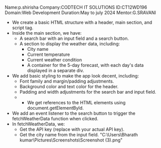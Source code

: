 Name:p.shirisha
Company:CODTECH IT SOLUTIONS
ID:CT12WD196
Domain:Web Development
Duration:May to july 2024
Mentor:G.SRAVANI
- We create a basic HTML structure with a header, main section, and script tag.
- Inside the main section, we have:
    - A search bar with an input field and a search button.
    - A section to display the weather data, including:
        - City name
        - Current temperature
        - Current weather condition
        - A container for the 5-day forecast, with each day's data displayed in a separate div.
- We add basic styling to make the app look decent, including:
    - Font family and margin/padding adjustments.
    - Background color and text color for the header.
    - Padding and width adjustments for the search bar and input field.
    - - We get references to the HTML elements using document.getElementById.
- We add an event listener to the search button to trigger the fetchWeatherData function when clicked.
- In fetchWeatherData, we:
    - Get the API key (replace with your actual API key).
    - Get the city name from the input field.
"C:\Users\Bharath kumar\Pictures\Screenshots\Screenshot (3).png"

